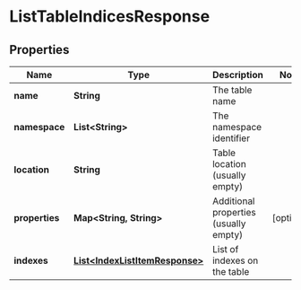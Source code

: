 

# ListTableIndicesResponse


## Properties

| Name | Type | Description | Notes |
|------------ | ------------- | ------------- | -------------|
|**name** | **String** | The table name |  |
|**namespace** | **List&lt;String&gt;** | The namespace identifier |  |
|**location** | **String** | Table location (usually empty) |  |
|**properties** | **Map&lt;String, String&gt;** | Additional properties (usually empty) |  [optional] |
|**indexes** | [**List&lt;IndexListItemResponse&gt;**](IndexListItemResponse.md) | List of indexes on the table |  |



